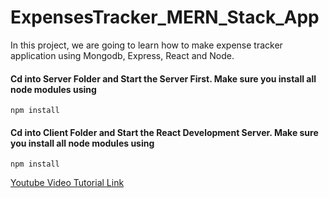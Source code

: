 # ExpensesTracker_MERN_Stack_App
In this project, we are going to learn how to make expense tracker application using Mongodb, Express, React and Node.


#### Cd into Server Folder and Start the Server First. Make sure you install all node modules using 
```
npm install
```
#### Cd into Client Folder and Start the React Development Server. Make sure you install all node modules using 
```
npm install
```

[Youtube Video Tutorial Link](https://youtu.be/mhM-blTHBz8)

